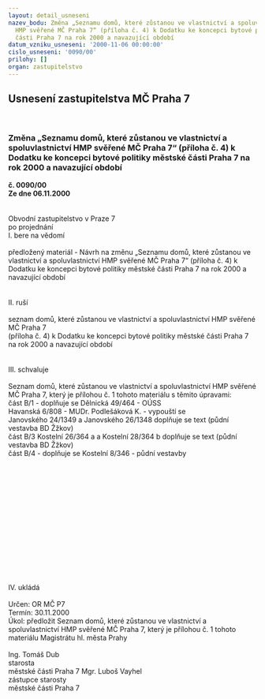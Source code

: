 ```yaml
---
layout: detail_usneseni
nazev_bodu: Změna „Seznamu domů, které zůstanou ve vlastnictví a spoluvlastnictví
  HMP svěřené MČ Praha 7“ (příloha č. 4) k Dodatku ke koncepci bytové politiky městské
  části Praha 7 na rok 2000 a navazující období
datum_vzniku_usneseni: '2000-11-06 00:00:00'
cislo_usneseni: '0090/00'
prilohy: []
organ: zastupitelstvo
---
```

<div id="ucUsn_pList" class="usn">
	<span><h2>Usnesení zastupitelstva MČ Praha 7 </h2>
<br></span><div class="standBody">
<span><h3>Změna „Seznamu domů, které zůstanou ve vlastnictví a spoluvlastnictví HMP svěřené MČ Praha 7“ (příloha č. 4) k Dodatku ke koncepci bytové politiky městské části Praha 7 na rok 2000 a navazující období</h3></span><div class="center">
		<strong>č. 0090/00</strong><br>
	</div>
<div class="center">
		<strong>Ze dne 06.11.2000</strong><br><br>
	</div>  <br>Obvodní zastupitelstvo v Praze 7<br>po projednání<br>I.	bere na vědomí<br><br> předložený materiál - Návrh na změnu „Seznamu domů, které zůstanou ve vlastnictví a spoluvlastnictví HMP svěřené MČ Praha 7“ (příloha č. 4) k Dodatku ke koncepci bytové politiky městské části Praha 7 na rok 2000 a navazující období<br><br><br>II. ruší <br><br>seznam domů, které zůstanou ve vlastnictví a spoluvlastnictví HMP svěřené MČ Praha 7 <br>(příloha č. 4) k Dodatku ke koncepci bytové politiky městské části Praha 7 na rok 2000 a navazující období<br>	<br><br>III.	schvaluje <br> <br>Seznam domů, které zůstanou ve vlastnictví a spoluvlastnictví HMP svěřené MČ Praha 7, který je přílohou č. 1 tohoto materiálu s těmito úpravami:<br>část B/1 - doplňuje se Dělnická 49/464 - OÚSS<br>	   Havanská 6/808 - MUDr. Podlešáková K. - vypouští se<br>	   Janovského 24/1349 a Janovského 26/1348 doplňuje se text (půdní vestavba BD Žžkov)<br>část B/3  Kostelní 26/364 a  a Kostelní 28/364 b doplňuje se text (půdní vestavba BD Žžkov)<br>část B/4   - doplňuje se Kostelní 8/346 - půdní vestavby<br><br><br><br><br><br><br><br><br><br><br><br><br><br><br><br>IV.	ukládá <br><br> Určen:	     	OR MČ P7<br>Termín: 30.11.2000<br>Úkol:	předložit Seznam domů, které zůstanou ve vlastnictví a spoluvlastnictví HMP svěřené MČ Praha 7, který je přílohou č. 1 tohoto materiálu Magistrátu hl. města Prahy<br>   	 <br>Ing. Tomáš Dub <br>starosta<br>městské části Praha 7	Mgr. Luboš Vayhel <br>zástupce starosty<br>městské části Praha 7<br>	<br>
</div>
</div>